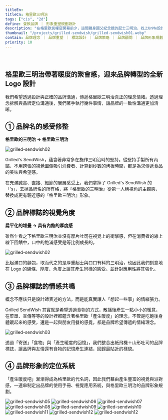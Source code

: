 ```yaml
---
titleEn:
titleCn: 格里歐三明治
tags: ["cis", "2d"]
define: 餐飲品牌 ｜ 形象重塑規劃設計
description: "在格里歐民權店開幕前夕，這間藏身國父紀念館的起士三明治，找上UnMe設計師們討論如何Rebrand品牌形象，在未來發展成連鎖三明治品牌的餐飲形象。"
thumbnail: "/projects/grilled-sendwish/grilled-sendwish01.webp"
contain: 品牌理念 ｜ 品牌重塑 ｜ 標誌設計 ｜ 品牌策略 ｜ 品牌顧問 ｜ 品牌形象規劃 ｜ 相關延伸物設計
priority: 10
---
```


<section>　

## 格里歐三明治帶著暖度的聚會感，迎來品牌轉型的全新 Logo 設計

我們希望透過設計與正確的品牌溝通，傳遞格里歐三明治真正的理念情緒。透過理念拆解與品牌定位溝通後，我們著手執行幾件事情，讓品牌的一致性溝通更加清晰。

</section>

<section>

## ① 品牌名的感受修整

**格里歐的三明治 → 格里歐三明治**

<img alt="grilled-sendwish02" data-src="/projects/grilled-sendwish/grilled-sendwish02.webp" className="lazyload" />

Grilled's SendWish，蘊含著非常多在施作三明治時的堅持。從堅持手製所有內餡、不用誇張的視覺圖像吸引消費者、計算到秒數的烤板時間，都是為求傳遞食品的美味與希望感。

在充滿誠實、直接、細節的層層感受上，我們拿掉了 Grilled's SendWish 的 「's」，去掉品牌名的所有格，將『格里歐的三明治』從第一人稱視角的主觀感，替換成更有親近感的『格里歐三明治』形象。

</section>

<section>

## ② 品牌標誌的視覺角度

**扁平化的堆疊 → 具有內餡的厚度感**

雖然乍看之下格里歐三明治並沒有厚片吐司在視覺上的衝擊感，但在消費者的線上線下回饋中，口中的飽滿感受是等比例成長的。

<img alt="grilled-sendwish02" data-src="/projects/grilled-sendwish/grilled-sendwish03.webp" className="lazyload" />

比起滿口的麵包，取而代之的是厚重起士與口口有料的三明治，也因此我們刻意地在 Logo 的線條、厚度、角度上讓其產生同樣的感受。並針對應用性將其強化。

</section>

<section>

## ③ 品牌標誌的情感共鳴

概念不應該只是設計師表述的方法，而是能真實讓人「想起一些事」的情緒張力。

Grilled SendWish 其實就是希望透過食物的方式，散播後產生一點小小的暖意，在菜單、宣傳等等的設計裡都蘊含著格里歐「產生暖度」的理念，不管是吃飽後身體暖起來的感受，還是一起與朋友用餐的感覺，都是品牌希望傳遞的情緒理念。

<img alt="grilled-sendwish03" data-src="/projects/grilled-sendwish/grilled-sendwish04.webp" className="lazyload" />

透過「寄送」「食物」與「產生暖度的回憶」，我們整合出紙飛機＋山形吐司的品牌標誌，讓品牌與友情還有食物的記憶產生連結，回歸最貼近的樣貌。

</section>

<section>

## ④ 品牌形象的定位系統

「產生暖度吧」漸漸得成為格里歐的代名詞，因此我們藉由產生豐富的視覺與派對感，一連串制定出品牌的使用手冊、視覺應用系統，與格里歐三明治的品牌形象規劃。

<img alt="grilled-sendwish05" data-src="/projects/grilled-sendwish/grilled-sendwish05.webp" className="lazyload" />
<img alt="grilled-sendwish06" data-src="/projects/grilled-sendwish/grilled-sendwish06.webp" className="lazyload" />
<img alt="grilled-sendwish07" data-src="/projects/grilled-sendwish/grilled-sendwish07.webp" className="lazyload" />
<img alt="grilled-sendwish08" data-src="/projects/grilled-sendwish/grilled-sendwish08.webp" className="lazyload" />
<img alt="grilled-sendwish09" data-src="/projects/grilled-sendwish/grilled-sendwish09.webp" className="lazyload" />
<img alt="grilled-sendwish10" data-src="/projects/grilled-sendwish/grilled-sendwish10.webp" className="lazyload" />
<img alt="grilled-sendwish11" data-src="/projects/grilled-sendwish/grilled-sendwish11.webp" className="lazyload" />
<img alt="grilled-sendwish12" data-src="/projects/grilled-sendwish/grilled-sendwish12.webp" className="lazyload" />
<img alt="grilled-sendwish12" data-src="/projects/grilled-sendwish/grilled-sendwish13.webp" className="lazyload" />

</section>
